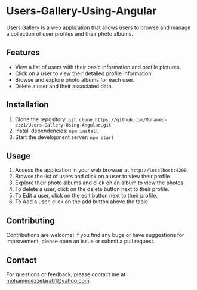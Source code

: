 # Users-Gallery-Using-Angular

Users Gallery is a web application that allows users to browse and manage a collection of user profiles and their photo albums.

## Features

- View a list of users with their basic information and profile pictures.
- Click on a user to view their detailed profile information.
- Browse and explore photo albums for each user.
- Delete a user and their associated data.

## Installation

1. Clone the repository: `git clone https://github.com/Mohamed-ezz1/Users-Gallery-Using-Angular.git`
2. Install dependencies: `npm install`
3. Start the development server: `npm start`

## Usage

1. Access the application in your web browser at `http://localhost:4200`.
2. Browse the list of users and click on a user to view their profile.
3. Explore their photo albums and click on an album to view the photos.
4. To delete a user, click on the delete button next to their profile.
5. To Edit a user, click on the edit button next to their profile.
6. To Add a user, click on the add button above the table

## Contributing

Contributions are welcome! If you find any bugs or have suggestions for improvement, please open an issue or submit a pull request.

## Contact

For questions or feedback, please contact me at mohamedezzelarab1@yahoo.com.


